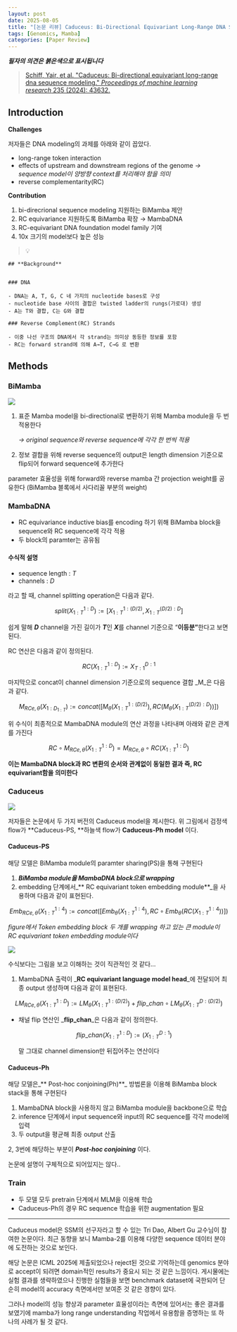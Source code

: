 ```yaml
---
layout: post
date: 2025-08-05
title: "[논문 리뷰] Caduceus: Bi-Directional Equivariant Long-Range DNA Sequence Modeling"
tags: [Genomics, Mamba]
categories: [Paper Review]
---
```


<span class="notion-red">_**필자의 의견은 붉은색으로 표시됩니다**_</span>


> [Schiff, Yair, et al. "Caduceus: Bi-directional equivariant long-range dna sequence modeling." ](https://pmc.ncbi.nlm.nih.gov/articles/PMC12189541/)[_Proceedings of machine learning research_](https://pmc.ncbi.nlm.nih.gov/articles/PMC12189541/)[ 235 (2024): 43632.](https://pmc.ncbi.nlm.nih.gov/articles/PMC12189541/)



## Introduction


**Challenges**


저자들은 DNA modeling의 과제를 아래와 같이 꼽았다.

- long-range token interaction
- effects of upstream and downstream regions of the genome 
_→ sequence model이 양방향 context를 처리해야 함을 의미_
- reverse complementarity(RC)

**Contribution**

1. bi-direcrional sequence modeling 지원하는 BiMamba 제안
1. RC equivariance 지원하도록 BiMamba 확장 → MambaDNA
1. RC-equivariant DNA foundation model family 기여
1. 10x 크기의 model보다 높은 성능

> 💡 


	## **Background**


	### DNA

	- DNA는 A, T, G, C 네 가지의 nucleotide bases로 구성
	- nucleotide base 사이의 결합은 twisted ladder의 rungs(가로대) 생성
	- A는 T와 결합, C는 G와 결합

	### Reverse Complement(RC) Strands

	- 이중 나선 구조의 DNA에서 각 strand는 의미상 동등한 정보를 포함
	- RC는 forward strand에 의해 A→T, C→G 로 변환


## Methods



### BiMamba


![](https://prod-files-secure.s3.us-west-2.amazonaws.com/542b861c-36a8-4051-84e5-8804b6728dba/2c247d59-7815-4980-99f0-8f0d21f445a7/image.png?X-Amz-Algorithm=AWS4-HMAC-SHA256&X-Amz-Content-Sha256=UNSIGNED-PAYLOAD&X-Amz-Credential=ASIAZI2LB466XZWSQBL6%2F20250910%2Fus-west-2%2Fs3%2Faws4_request&X-Amz-Date=20250910T170121Z&X-Amz-Expires=3600&X-Amz-Security-Token=IQoJb3JpZ2luX2VjEIn%2F%2F%2F%2F%2F%2F%2F%2F%2F%2FwEaCXVzLXdlc3QtMiJHMEUCIQCIy8oPSTx0K%2FphsX%2BD1uQsgalU2zKUTXZre3HVEu4%2FbQIgVNtKg2F1FOUHXO1xI%2Ba4wQ5BHdTjO0LwXSOeE6TWYlEqiAQI8v%2F%2F%2F%2F%2F%2F%2F%2F%2F%2FARAAGgw2Mzc0MjMxODM4MDUiDEz5pAFoGMi7VTUrbSrcAyVwT8lHUK%2FFGAUa5viYz%2FFD%2Been4CpTwrzkdN6aIJ7eZM0hCJ%2FKjPzP9ScS1L49sDq3AX%2FjlLxkg1cM7vhfcLZf1BfI8N1kENHXadszYfVIDcveo9fCFHOK%2F3eRYfA0sXbCPZoIjOh9fTLYHsvYyI4EZwi4ABWJM3eeNPSYSli5FzbzMuTCLmVynb1naInQZnWVChsCtmxhCt9T46zuBww2nwpIIqeaIQ68TKhWvoBVcBy1wCfjzE4SJqeQwJZaXgO3dHpcb3BSP63YfPLFqoXWk%2FW0NPnlAYuAFLFRV23pbkPdAtrADdylti2t18qJ51dmnyJmEmUc59OorY4%2BWEOB%2BzJv35Jrl%2FAP6GGd9iDQnchGTh7bzle1UcvWuoVNDiY1AtjcVWRe%2FaMdwPSjlGQ3Mnx2VVxJHNzvjz3EqDx%2Bn6KBUEtqleOXiE8bL0xbfqMg1EW9p3bJPG64mvQrvS4R5cE6Fe8wFne7VMcf0RpAfngs8Kne1wWNc40uD3rLb1Ugt%2FyKHcBTqxhwFbC%2B%2B2L4wP8eWvSdwWDm2r3fkUH3GFRODpT1%2FHod74ZL0voFWx%2FvrWqXtnZOf%2Bh4xMaTWES9ICe2DJFQex14Wi%2BoiUjBd2HZXeFizZ5A%2B7j0MMfLhsYGOqUBmaMJG87E%2FdNc9286RXv7%2BmOHuAS9iyR0PoeyNDHqce%2BrlPugbfRG%2BPRgB4fys28PfA1cgqIKrJPqI9I5Pap3xjwRFXLJSuAJJAMTrQAU59ij7CM5BxHVKFW90fVPL0Q2A3Cu5ICPkgXI3KsVLzDVPq0qfZ6fwBcQ84q889cRqJGM3FUytrUtgy3K2vHJXfIj76IMIW4L09r4EA6%2BQysw%2BANdcPxm&X-Amz-Signature=2b00154a43c85b7ef70d5a1686ad9302dbb60ab8190054b91adc5f7f359b1108&X-Amz-SignedHeaders=host&x-amz-checksum-mode=ENABLED&x-id=GetObject)

1. 표준 Mamba model을 bi-directional로 변환하기 위해 Mamba module을 두 번 적용한다

	_→ original sequence와 reverse sequence에 각각 한 번씩 적용_

1. 정보 결합을 위해 reverse sequence의 output은 length dimension 기준으로 flip되어 forward sequence에 추가한다

parameter 효율성을 위해 forward와 reverse mamba 간 projection weight를 공유한다 (BiMamba 블록에서 사다리꼴 부분의 weight)



### MambaDNA

- RC equivariance inductive bias를 encoding 하기 위해 BiMamba block을 sequence와 RC sequence에 각각 적용
- 두 block의 paramter는 공유됨


#### 수식적 설명

- sequence length : _T_
- channels : _D_

라고 할 때,  channel splitting operation은 다음과 같다.


$$
split(X^{1:D}_{1:T}):=[X^{1:(D/2)}_{1:T},X^{(D/2):D}_{1:T}]
$$


<span class="notion-red">쉽게 말해 </span><span class="notion-red">_**D**_</span><span class="notion-red"> channel을 가진 길이가 </span><span class="notion-red">_**T**_</span><span class="notion-red">인 </span><span class="notion-red">_**X**_</span><span class="notion-red">를 channel 기준으로 “</span><span class="notion-red">**이등분”**</span><span class="notion-red">한다고 보면 된다.</span>


RC 연산은 다음과 같이 정의된다.


$$
RC(X^{1:D}_{1:T}):=X^{D:1}_{T:1}
$$


마지막으로 concat이 channel dimension 기준으로의 sequence 결합 _M_은 다음과 같다.


$$
M_{RCe,\theta}(X_{1:D_{1:T}}):=concat([M_{\theta}(X^{1:(D/2)}_{1:T}),RC(M_{\theta}(X^{(D/2):D}_{1:T}))])
$$


위 수식이 최종적으로 MambaDNA module의 연산 과정을 나타내며 아래와 같은 관계를 가진다


$$
RC\circ M_{RCe,\theta}(X^{1:D}_{1:T}) = M_{RCe,\theta} \circ RC(X^{1:D}_{1:T})
$$


**이는 MambaDNA block과 RC 변환의 순서와 관계없이 동일한 결과 즉, RC equivariant함을 의미한다**



### Caduceus


![](https://prod-files-secure.s3.us-west-2.amazonaws.com/542b861c-36a8-4051-84e5-8804b6728dba/f94a60d7-8145-473b-aef9-7c68d3ec604a/image.png?X-Amz-Algorithm=AWS4-HMAC-SHA256&X-Amz-Content-Sha256=UNSIGNED-PAYLOAD&X-Amz-Credential=ASIAZI2LB466XZWSQBL6%2F20250910%2Fus-west-2%2Fs3%2Faws4_request&X-Amz-Date=20250910T170121Z&X-Amz-Expires=3600&X-Amz-Security-Token=IQoJb3JpZ2luX2VjEIn%2F%2F%2F%2F%2F%2F%2F%2F%2F%2FwEaCXVzLXdlc3QtMiJHMEUCIQCIy8oPSTx0K%2FphsX%2BD1uQsgalU2zKUTXZre3HVEu4%2FbQIgVNtKg2F1FOUHXO1xI%2Ba4wQ5BHdTjO0LwXSOeE6TWYlEqiAQI8v%2F%2F%2F%2F%2F%2F%2F%2F%2F%2FARAAGgw2Mzc0MjMxODM4MDUiDEz5pAFoGMi7VTUrbSrcAyVwT8lHUK%2FFGAUa5viYz%2FFD%2Been4CpTwrzkdN6aIJ7eZM0hCJ%2FKjPzP9ScS1L49sDq3AX%2FjlLxkg1cM7vhfcLZf1BfI8N1kENHXadszYfVIDcveo9fCFHOK%2F3eRYfA0sXbCPZoIjOh9fTLYHsvYyI4EZwi4ABWJM3eeNPSYSli5FzbzMuTCLmVynb1naInQZnWVChsCtmxhCt9T46zuBww2nwpIIqeaIQ68TKhWvoBVcBy1wCfjzE4SJqeQwJZaXgO3dHpcb3BSP63YfPLFqoXWk%2FW0NPnlAYuAFLFRV23pbkPdAtrADdylti2t18qJ51dmnyJmEmUc59OorY4%2BWEOB%2BzJv35Jrl%2FAP6GGd9iDQnchGTh7bzle1UcvWuoVNDiY1AtjcVWRe%2FaMdwPSjlGQ3Mnx2VVxJHNzvjz3EqDx%2Bn6KBUEtqleOXiE8bL0xbfqMg1EW9p3bJPG64mvQrvS4R5cE6Fe8wFne7VMcf0RpAfngs8Kne1wWNc40uD3rLb1Ugt%2FyKHcBTqxhwFbC%2B%2B2L4wP8eWvSdwWDm2r3fkUH3GFRODpT1%2FHod74ZL0voFWx%2FvrWqXtnZOf%2Bh4xMaTWES9ICe2DJFQex14Wi%2BoiUjBd2HZXeFizZ5A%2B7j0MMfLhsYGOqUBmaMJG87E%2FdNc9286RXv7%2BmOHuAS9iyR0PoeyNDHqce%2BrlPugbfRG%2BPRgB4fys28PfA1cgqIKrJPqI9I5Pap3xjwRFXLJSuAJJAMTrQAU59ij7CM5BxHVKFW90fVPL0Q2A3Cu5ICPkgXI3KsVLzDVPq0qfZ6fwBcQ84q889cRqJGM3FUytrUtgy3K2vHJXfIj76IMIW4L09r4EA6%2BQysw%2BANdcPxm&X-Amz-Signature=f3461afe01b848a597f350d5177a3ca56571d62411cf36983a3db2f7f52dd50e&X-Amz-SignedHeaders=host&x-amz-checksum-mode=ENABLED&x-id=GetObject)


저자들은 논문에서 두 가지 버전의 Caduceus model을 제시한다. 위 그림에서 검정색 flow가 **Caduceus-PS, **하늘색 flow가 **Caduceus-Ph model** 이다.



#### Caduceus-PS


해당 모델은 BiMamba module의 paramter sharing(PS)을 통해 구현된다

1. _**BiMamba module을 MambaDNA block으로 wrapping**_
1. embedding 단계에서_** RC equivariant token embedding module**_을 사용하며 다음과 같이 표현된다.

$$
Emb_{RCe,\theta}(X^{1:4}_{1:T}):=concat([Emb_{\theta}(X^{1:4}_{1:T}),RC \circ Emb_{\theta}(RC(X^{1:4}_{1:T}))])
$$


_figure에서 Token embedding block 두 개를 wrapping 하고 있는 큰 module이 RC equivariant token embedding module이다_


![](https://prod-files-secure.s3.us-west-2.amazonaws.com/542b861c-36a8-4051-84e5-8804b6728dba/b175e4da-71eb-4e91-8c23-a06dabe673c9/image.png?X-Amz-Algorithm=AWS4-HMAC-SHA256&X-Amz-Content-Sha256=UNSIGNED-PAYLOAD&X-Amz-Credential=ASIAZI2LB466XZWSQBL6%2F20250910%2Fus-west-2%2Fs3%2Faws4_request&X-Amz-Date=20250910T170122Z&X-Amz-Expires=3600&X-Amz-Security-Token=IQoJb3JpZ2luX2VjEIn%2F%2F%2F%2F%2F%2F%2F%2F%2F%2FwEaCXVzLXdlc3QtMiJHMEUCIQCIy8oPSTx0K%2FphsX%2BD1uQsgalU2zKUTXZre3HVEu4%2FbQIgVNtKg2F1FOUHXO1xI%2Ba4wQ5BHdTjO0LwXSOeE6TWYlEqiAQI8v%2F%2F%2F%2F%2F%2F%2F%2F%2F%2FARAAGgw2Mzc0MjMxODM4MDUiDEz5pAFoGMi7VTUrbSrcAyVwT8lHUK%2FFGAUa5viYz%2FFD%2Been4CpTwrzkdN6aIJ7eZM0hCJ%2FKjPzP9ScS1L49sDq3AX%2FjlLxkg1cM7vhfcLZf1BfI8N1kENHXadszYfVIDcveo9fCFHOK%2F3eRYfA0sXbCPZoIjOh9fTLYHsvYyI4EZwi4ABWJM3eeNPSYSli5FzbzMuTCLmVynb1naInQZnWVChsCtmxhCt9T46zuBww2nwpIIqeaIQ68TKhWvoBVcBy1wCfjzE4SJqeQwJZaXgO3dHpcb3BSP63YfPLFqoXWk%2FW0NPnlAYuAFLFRV23pbkPdAtrADdylti2t18qJ51dmnyJmEmUc59OorY4%2BWEOB%2BzJv35Jrl%2FAP6GGd9iDQnchGTh7bzle1UcvWuoVNDiY1AtjcVWRe%2FaMdwPSjlGQ3Mnx2VVxJHNzvjz3EqDx%2Bn6KBUEtqleOXiE8bL0xbfqMg1EW9p3bJPG64mvQrvS4R5cE6Fe8wFne7VMcf0RpAfngs8Kne1wWNc40uD3rLb1Ugt%2FyKHcBTqxhwFbC%2B%2B2L4wP8eWvSdwWDm2r3fkUH3GFRODpT1%2FHod74ZL0voFWx%2FvrWqXtnZOf%2Bh4xMaTWES9ICe2DJFQex14Wi%2BoiUjBd2HZXeFizZ5A%2B7j0MMfLhsYGOqUBmaMJG87E%2FdNc9286RXv7%2BmOHuAS9iyR0PoeyNDHqce%2BrlPugbfRG%2BPRgB4fys28PfA1cgqIKrJPqI9I5Pap3xjwRFXLJSuAJJAMTrQAU59ij7CM5BxHVKFW90fVPL0Q2A3Cu5ICPkgXI3KsVLzDVPq0qfZ6fwBcQ84q889cRqJGM3FUytrUtgy3K2vHJXfIj76IMIW4L09r4EA6%2BQysw%2BANdcPxm&X-Amz-Signature=8a4e1436354b517ce076b0066e5edb8606f85ec66a11846064ee08a724b488a1&X-Amz-SignedHeaders=host&x-amz-checksum-mode=ENABLED&x-id=GetObject)


<span class="notion-red">수식보다는 그림을 보고 이해하는 것이 직관적인 것 같다…</span>

1. MambaDNA 출력이 _**RC equivariant language model head**_에 전달되어 최종 output 생성하며 다음과 같이 표현된다.

$$
LM_{RCe,\theta}(X^{1:D}_{1:T}):= LM_{\theta}(X^{1:(D/2)}_{1:T})+flip\_chan\circ LM_{\theta}(X^{D:(D/2)}_{1:T})
$$

- 채널 flip 연산인 _**flip\_chan**_은 다음과 같이 정의한다.

	$$
	flip\_chan(X^{1:D}_{1:T}):=(X^{D:1}_{1:T})
	$$


	말 그대로 channel dimension만 뒤집어주는 연산이다



#### Caduceus-Ph


해당 모델은_** Post-hoc conjoining(Ph)**_ 방법론을 이용해 BiMamba block stack을 통해 구현된다

1. MambaDNA block을 사용하지 않고 BiMamba module을 backbone으로 학습
1. inference 단계에서 input sequence와 input의 RC sequence를 각각 model에 입력
1. 두 output을 평균해 최종 output 산출

2, 3번에 해당하는 부분이 _**Post-hoc conjoining**_ 이다.


<span class="notion-red">논문에 설명이 구체적으로 되어있지는 않다..</span>



### Train

- 두 모델 모두 pretrain 단계에서 MLM을 이용해 학습
- Caduceus-Ph의 경우 RC sequence 학습을 위한 augmentation 필요

---


<span class="notion-red">Caduceus model은 SSM의 선구자라고 할 수 있는 Tri Dao, Albert Gu 교수님이 참여한 논문이다. 최근 동향을 보니 Mamba-2를 이용해 다양한 sequence 데이터 분야에 도전하는 것으로 보인다.</span>


<span class="notion-red">해당 논문은 ICML 2025에 제출되었으나 reject된 것으로 기억하는데 genomics 분야로 accept이 되려면 domain적인 results가 중요시 되는 것 같은 느낌이다. 게시물에는 실험 결과를 생략하였으나 진행한 실험들을 보면 benchmark dataset에 국한되어 단순히 model의 accuracy 측면에서만 보여준 것 같은 경향이 있다.</span>


<span class="notion-red">그러나 model의 성능 향상과 parameter 효율성이라는 측면에 있어서는 좋은 결과를 보였기에 mamba가 long range understanding 작업에서 유용함을 증명하는 또 하나의 사례가 될 것 같다.</span>


